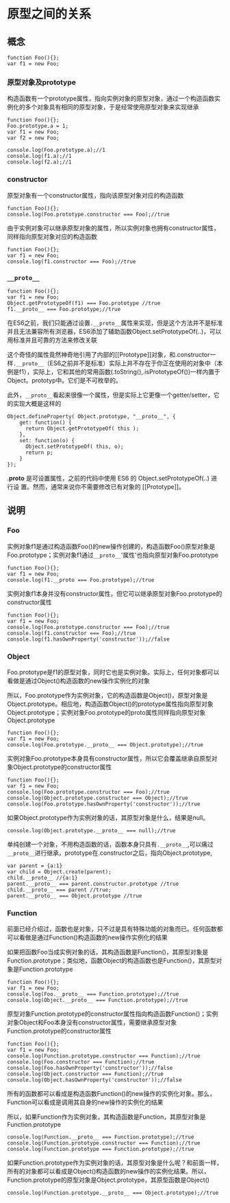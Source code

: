 # 原型之间的关系

## 概念

```
function Foo(){};
var f1 = new Foo;
```

### 原型对象及prototype

构造函数有一个prototype属性，指向实例对象的原型对象，通过一个构造函数实例化的多个对象具有相同的原型对象，于是经常使用原型对象来实现继承

```
function Foo(){};
Foo.prototype.a = 1;
var f1 = new Foo;
var f2 = new Foo;

console.log(Foo.prototype.a);//1
console.log(f1.a);//1
console.log(f2.a);//1
```

### constructor

原型对象有一个constructor属性，指向该原型对象对应的构造函数

```
function Foo(){};
console.log(Foo.prototype.constructor === Foo);//true
```

由于实例对象可以继承原型对象的属性，所以实例对象也拥有constructor属性，同样指向原型对象对应的构造函数

```
function Foo(){};
var f1 = new Foo;
console.log(f1.constructor === Foo);//true
```

### `__proto__`

```
function Foo(){};
var f1 = new Foo;
Object.getPrototypeOf(f1) === Foo.prototype //true
f1.__proto__ === Foo.prototype;//true
```

在ES6之前，我们只能通过设置`.__proto__`属性来实现，但是这个方法并不是标准并且无法兼容所有浏览器，ES6添加了辅助函数Object.setPrototypeOf(..)，可以用标准并且可靠的方法来修改关联

这个奇怪的属性竟然神奇地引用了内部的[[Prototype]]对象，和.constructor一样`.__proto__`（ES6之前并不是标准）实际上并不存在于你正在使用的对象中（本例是f1），实际上，它和其他的常用函数(.toString(),.isPrototypeOf())一样内置于Object。prototyp中。它们是不可枚举的。

此外，`__proto__`看起来很像一个属性，但是实际上它更像一个getter/setter，它的实现大概是这样的

```
Object.defineProperty( Object.prototype, "__proto__", {
    get: function() {
      return Object.getPrototypeOf( this );
    },
    set: function(o) {
      Object.setPrototypeOf( this, o);
      return p;
    }
});
```

.**proto** 是可设置属性，之前的代码中使用 ES6 的 Object.setPrototypeOf(..) 进行设 置。然而，通常来说你不需要修改已有对象的 [[Prototype]]。

## 说明

### Foo

实例对象f1是通过构造函数Foo()的new操作创建的，构造函数Foo()原型对象是Foo.prototype；实例对象f1通过`__proto__`'属性'也指向原型对象Foo.prototype

```
function Foo(){};
var f1 = new Foo;
console.log(f1.__proto === Foo.prototype);//true
```

实例对象f1本身并没有constructor属性，但它可以继承原型对象Foo.prototype的constructor属性

```
function Foo(){};
var f1 = new Foo;
console.log(Foo.prototype.constructor === Foo);//true
console.log(f1.constructor === Foo);//true
console.log(f1.hasOwnProperty('constructor'));//false
```

### Object

Foo.prototype是f1的原型对象，同时它也是实例对象。实际上，任何对象都可以看做是通过Object()构造函数的new操作实例化的对象

所以，Foo.prototype作为实例对象，它的构造函数是Object()，原型对象是Object.prototype。相应地，构造函数Object()的prototype属性指向原型对象Object.prototype；实例对象Foo.prototype的proto属性同样指向原型对象Object.prototype

```
function Foo(){};
var f1 = new Foo;
console.log(Foo.prototype.__proto__ === Object.prototype);//true
```

实例对象Foo.prototype本身具有constructor属性，所以它会覆盖继承自原型对象Object.prototype的constructor属性

```
function Foo(){};
var f1 = new Foo;
console.log(Foo.prototype.constructor === Foo);//true
console.log(Object.prototype.constructor === Object);//true
console.log(Foo.prototype.hasOwnProperty('constructor'));//true
```

如果Object.prototype作为实例对象的话，其原型对象是什么，结果是null。

```
console.log(Object.prototype.__proto__ === null);//true
```

单纯创建一个对象，不用构造函数的话，函数本身只具有`.__proto__`,可以痛过`__proto__`进行继承，prototype在.constructor之后，指向Object.prototype,

```
var parent = {a:1}
var child = Object.create(parent);
child.__proto__ //{a:1}
parent.__proto__ === parent.constructor.prototype //true
child.__proto__ === parent //true;
parent.__proto__ === Object.prototype //true
```

### Function

前面已经介绍过，函数也是对象，只不过是具有特殊功能的对象而已。任何函数都可以看做是通过Function()构造函数的new操作实例化的结果

如果把函数Foo当成实例对象的话，其构造函数是Function()，其原型对象是Function.prototype；类似地，函数Object的构造函数也是Function()，其原型对象是Function.prototype

```
function Foo(){};
var f1 = new Foo;
console.log(Foo.__proto__ === Function.prototype);//true
console.log(Object.__proto__ === Function.prototype);//true
```

原型对象Function.prototype的constructor属性指向构造函数Function()；实例对象Object和Foo本身没有constructor属性，需要继承原型对象Function.prototype的constructor属性

```
function Foo(){};
var f1 = new Foo;
console.log(Function.prototype.constructor === Function);//true
console.log(Foo.constructor === Function);//true
console.log(Foo.hasOwnProperty('constructor'));//false
console.log(Object.constructor === Function);//true
console.log(Object.hasOwnProperty('constructor'));//false
```

所有的函数都可以看成是构造函数Function()的new操作的实例化对象。那么，Function可以看成是调用其自身的new操作的实例化的结果

所以，如果Function作为实例对象，其构造函数是Function，其原型对象是Function.prototype

```
console.log(Function.__proto__ === Function.prototype);//true
console.log(Function.prototype.constructor === Function);//true
console.log(Function.prototype === Function.prototype);//true
```

如果Function.prototype作为实例对象的话，其原型对象是什么呢？和前面一样，所有的对象都可以看成是Object()构造函数的new操作的实例化结果。所以，Function.prototype的原型对象是Object.prototype，其原型函数是Object()

```
console.log(Function.prototype.__proto__ === Object.prototype);//true
```
